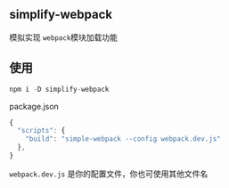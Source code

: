 ## simplify-webpack

模拟实现 `webpack`模块加载功能

## 使用

```js
npm i -D simplify-webpack
```

package.json

```js
{
  "scripts": {
    "build": "simple-webpack --config webpack.dev.js"
  },
}
```

`webpack.dev.js` 是你的配置文件，你也可使用其他文件名